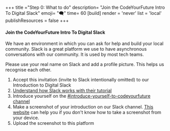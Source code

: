 +++
title ="Step 0: What to do"
description= "Join the CodeYourFuture Intro To Digital Slack"
emoji= "🗨"
time= 60
[build]
  render = 'never'
  list = 'local'
  publishResources = false 
+++

#### Join the CodeYourFuture Intro To Digital Slack  
We have an environment in which you can ask for help and build your local community. Slack is a great platform we use to have asynchronous conversations with our community. It is used by most tech teams.

Please use your real name on Slack and add a profile picture. This helps us recognise each other. 

1. Accept this invitation (invite to Slack intentionally omitted) to our Introduction to Digital Slack
2. [Understand how Slack works with their tutorial](https://slack.com/intl/en-gb/help/articles/360059928654-How-to-use-Slack--your-quick-start-guide)
3. Introduce yourself on the [#introduce-yourself-to-codeyourfuture channel](https://cyf-introtodigital.slack.com/archives/CQ8HYL25C)
4. Make a screenshot of your introduction on our Slack channel. [This website](https://www.take-a-screenshot.org/android.html) can help you if you don't know how to take a screenshot from your device.
5. Upload the screenshot to this platform
